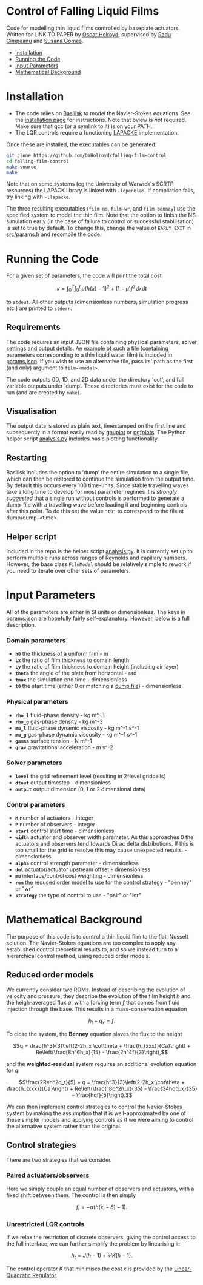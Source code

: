 # Control of Falling Liquid Films

Code for modelling thin liquid films controlled by baseplate actuators. Written for LINK TO PAPER by [Oscar Holroyd](https://warwick.ac.uk/fac/sci/hetsys/people/studentscohort3/holroyd/), supervised by [Radu Cimpeanu](https://warwick.ac.uk/fac/sci/maths/people/staff/cimpeanu/) and [Susana Gomes](https://warwick.ac.uk/fac/sci/maths/people/staff/gomes).

- [Installation](#installation)
- [Running the Code](#running-the-code)
- [Input Parameters](#input-parameters)
- [Mathematical Background](#mathematical-background)


# Installation
* The code relies on [Basilisk](<http://basilisk.fr/>) to model the Navier-Stokes equations. See the [installation page](<http://basilisk.fr/src/INSTALL>) for instructions. Note that bview is *not* required. Make sure that qcc (or a symlink to it) is on your PATH.
* The LQR controls require a functioning [LAPACKE](https://netlib.org/lapack/lapacke.html) implementation.

Once these are installed, the executables can be generated:
```bash
git clone https://github.com/OaHolroyd/falling-film-control
cd falling-film-control
make source
make
```
Note that on some systems (eg the University of Warwick's SCRTP resources) the LAPACK library is linked with `-lopenblas`. If compilation fails, try linking with `-llapacke`.

The three resulting executables (`film-ns`, `film-wr`, and `film-benney`) use the specified system to model the thin film. Note that the option to finish the NS simulation early (in the case of failure to control or successful stabilisation) is set to true by default. To change this, change the value of `EARLY_EXIT` in [src/params.h](src/params.h) and recompile the code.


# Running the Code

For a given set of parameters, the code will print the total cost
```math
\kappa = \int_0^T \int_0^L \mu (h(x)-1)^2 + (1-\mu) f^2 \text{d}x \text{d}t
```
to `stdout`. All other outputs (dimensionless numbers, simulation progress etc.) are printed to `stderr`.

## Requirements
The code requires an input JSON file containing physical parameters, solver settings and output details. An example of such a file (containing parameters corresponding to a thin liquid water film) is included in [params.json](params.json). If you wish to use an alternative file, pass its' path as the first (and only) argument to `film-<model>`.

The code outputs 0D, 1D, and 2D data under the directory 'out', and full variable outputs under 'dump'. These directories must exist for the code to run (and are created by `make`).

## Visualisation
The output data is stored as plain text, timestamped on the first line and subsequently in a format easily read by [gnuplot](http://www.gnuplot.info/) or [pgfplots](https://ctan.org/pkg/pgfplots). The Python helper script [analysis.py](analysis.py) includes basic plotting functionality.

## Restarting
Basilisk includes the option to 'dump' the entire simulation to a single file, which can then be restored to continue the simulation from the output time. By default this occurs every 100 time-units. Since stable travelling waves take a long time to develop for most parameter regimes it is *strongly suggested* that a single run without controls is performed to generate a dump-file with a travelling wave before loading it and beginning controls after this point. To do this set the value `"t0"` to correspond to the file at dump/dump-\<time\>.

## Helper script
Included in the repo is the helper script [analysis.py](analysis.py). It is currently set up to perform multiple runs across ranges of Reynolds and capillary numbers. However, the base class `FilmModel` should be relatively simple to rework if you need to iterate over other sets of parameters.


# Input Parameters
All of the parameters are either in SI units or dimensionless. The keys in [params.json](params.json) are hopefully fairly self-explanatory. However, below is a full description.

### Domain parameters
* **`h0`** the thickness of a uniform film - m
* **`Lx`** the ratio of film thickness to domain length
* **`Ly`** the ratio of film thickness to domain height (including air layer)
* **`theta`** the angle of the plate from horizontal - rad
* **`tmax`** the simulation end time - dimensionless
* **`t0`** the start time (either 0 or matching a [dump file](#restarting)) - dimensionless

### Physical parameters
* **`rho_l`** fluid-phase density - kg m^-3
* **`rho_g`** gas-phase density - kg m^-3
* **`mu_l`** fluid-phase dynamic viscosity - kg m^-1 s^-1
* **`mu_g`** gas-phase dynamic viscosity - kg m^-1 s^-1
* **`gamma`** surface tension - N m^-1
* **`grav`** gravitational acceleration - m s^-2

### Solver parameters
* **`level`** the grid refinement level (resulting in 2^level gridcells)
* **`dtout`** output timestep - dimensionless
* **`output`** output dimension (0, 1 or 2 dimensional data)

### Control parameters
* **`M`** number of actuators - integer
* **`P`** number of observers - integer
* **`start`** control start time - dimensionless
* **`width`** actuator and observer width parameter. As this approaches 0 the actuators and observers tend towards Dirac delta distributions. If this is too small for the grid to resolve this may cause unexpected results. - dimensionless
* **`alpha`** control strength parameter - dimensionless
* **`del`** actuator/actuator upstream offset - dimensionless
* **`mu`** interface/control cost weighting - dimensionless
* **`rom`** the reduced order model to use for the control strategy - "benney" or "wr"
* **`strategy`** the type of control to use - "pair" or "lqr"


# Mathematical Background
The purpose of this code is to control a thin liquid film to the flat, Nusselt solution. The Navier-Stokes equations are too complex to apply any established control theoretical results to, and so we instead turn to a hierarchical control method, using reduced order models.

## Reduced order models
We currently consider two ROMs. Instead of describing the evolution of velocity and pressure, they describe the evolution of the film height $h$ and the heigh-averaged flux $q$, with a forcing term $f$ that comes from fluid injection through the base. This results in a mass-conservation equation
```math
h_t + q_x = f.
```

To close the system, the **Benney** equation slaves the flux to the height
```math
q = \frac{h^3}{3}\left(2-2h_x \cot\theta + \frac{h_{xxx}}{Ca}\right) + Re\left(\frac{8h^6h_x}{15} - \frac{2h^4f}{3}\right),
```
and the **weighted-residual** system requires an additional evolution equation for $q$:
```math
\frac{2Reh^2q_t}{5} + q = \frac{h^3}{3}\left(2-2h_x \cot\theta + \frac{h_{xxx}}{Ca}\right) + Re\left(\frac{18q^2h_x}{35} - \frac{34hqq_x}{35} + \frac{hqf}{5}\right).
```

We can then implement control strategies to control the Navier-Stokes system by making the assumption that it is well-approximated by one of these simpler models and applying controls as if we were aiming to control the alternative system rather than the original.

## Control strategies
There are two strategies that we consider.

### Paired actuators/observers
Here we simply couple an equal number of observers and actuators, with a fixed shift between them. The control is then simply
```math
f_i = -\alpha \left(h(x_i - \delta) - 1\right).
```

### Unrestricted LQR controls
If we relax the restriction of discrete observers, giving the control access to the full interface, we can further simplify the problem by linearising it:
```math
h_t = J(h-1) + \Psi K(h-1).
```
The control operator $K$ that minimises the cost $\kappa$ is provided by the [Linear-Quadratic Regulator](https://en.wikipedia.org/wiki/Linear%E2%80%93quadratic_regulator).
